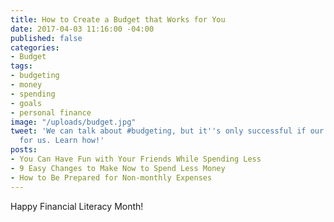 ```yaml
---
title: How to Create a Budget that Works for You
date: 2017-04-03 11:16:00 -04:00
published: false
categories:
- Budget
tags:
- budgeting
- money
- spending
- goals
- personal finance
image: "/uploads/budget.jpg"
tweet: 'We can talk about #budgeting, but it''s only successful if our budget works
  for us. Learn how!'
posts:
- You Can Have Fun with Your Friends While Spending Less
- 9 Easy Changes to Make Now to Spend Less Money
- How to Be Prepared for Non-monthly Expenses
---
```


Happy Financial Literacy Month! 